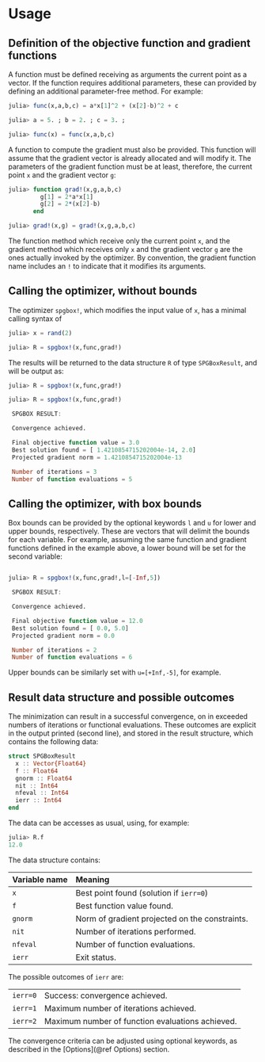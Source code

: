 # Usage

## Definition of the objective function and gradient functions

A function must be defined receiving as arguments the current point as a
vector. If the function requires additional parameters, these can
provided by defining an additional parameter-free method. For example: 

```julia
julia> func(x,a,b,c) = a*x[1]^2 + (x[2]-b)^2 + c

julia> a = 5. ; b = 2. ; c = 3. ;

julia> func(x) = func(x,a,b,c) 

```

A function to compute the gradient must also be provided. This function
will assume that the gradient vector is already allocated and will
modify it. The parameters of the gradient function must be at least,
therefore, the current point `x` and the gradient vector `g`:

```julia
julia> function grad!(x,g,a,b,c)
         g[1] = 2*a*x[1]
         g[2] = 2*(x[2]-b)
       end

julia> grad!(x,g) = grad!(x,g,a,b,c) 

```

The function method which receive only the current point `x`, and the
gradient method which receives only `x` and the gradient vector `g` are
the ones actually invoked by the optimizer. By convention, the gradient
function name includes an `!` to indicate that it modifies its
arguments.

## Calling the optimizer, without bounds

The optimizer `spgbox!`, which modifies the input value of `x`, has a
minimal calling syntax of

```julia
julia> x = rand(2)

julia> R = spgbox!(x,func,grad!)

```

The results will be returned to the data structure `R` of type
`SPGBoxResult`, and will be output as: 

```julia
julia> R = spgbox!(x,func,grad!)

julia> R = spgbox!(x,func,grad!)

 SPGBOX RESULT: 

 Convergence achieved. 

 Final objective function value = 3.0
 Best solution found = [ 1.4210854715202004e-14, 2.0]
 Projected gradient norm = 1.4210854715202004e-13

 Number of iterations = 3
 Number of function evaluations = 5

```

## Calling the optimizer, with box bounds

Box bounds can be provided by the optional keywords `l` and `u` for
lower and upper bounds, respectively. These are vectors that will
delimit the bounds for each variable. For example, assuming the same
function and gradient functions defined in the example above, a lower
bound will be set for the second variable:

```julia

julia> R = spgbox!(x,func,grad!,l=[-Inf,5])

 SPGBOX RESULT: 

 Convergence achieved. 

 Final objective function value = 12.0
 Best solution found = [ 0.0, 5.0]
 Projected gradient norm = 0.0

 Number of iterations = 2
 Number of function evaluations = 6

```

Upper bounds can be similarly set with `u=[+Inf,-5]`, for example.

## Result data structure and possible outcomes

The minimization can result in a successful convergence, on in exceeded
numbers of iterations or functional evaluations. These outcomes are
explicit in the output printed (second line), and stored in the result
structure, which contains the following data: 

```julia
struct SPGBoxResult
  x :: Vector{Float64}
  f :: Float64
  gnorm :: Float64
  nit :: Int64
  nfeval :: Int64
  ierr :: Int64
end
```

The data can be accesses as usual, using, for example:

```julia
julia> R.f
12.0

```

The data structure contains:

| Variable name    | Meaning         |
|:-----------------|:----------------|
| `x`              | Best point found (solution if `ierr=0`) |
| `f`              | Best function value found. |
| `gnorm`          | Norm of gradient projected on the constraints. |
| `nit`            | Number of iterations performed. | 
| `nfeval`         | Number of function evaluations. |
| `ierr`           | Exit status.  |

The possible outcomes of `ierr` are:

|                  |                 |
|:-----------------|:----------------|
| `ierr=0`           | Success: convergence achieved. |
| `ierr=1`           | Maximum number of iterations achieved. |
| `ierr=2`           | Maximum number of function evaluations achieved.  |

The convergence criteria can be adjusted using optional keywords, as
described in the [Options](@ref Options) section.






